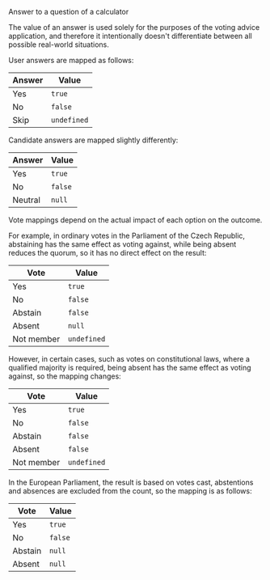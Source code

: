 Answer to a question of a calculator

The value of an answer is used solely for the purposes of the voting advice application, and therefore it intentionally doesn't differentiate between all possible real-world situations.

User answers are mapped as follows:

| Answer | Value |
|-|-|
| Yes | `true` |
| No | `false` |
| Skip | `undefined` |

Candidate answers are mapped slightly differently:

| Answer | Value |
|-|-|
| Yes | `true` |
| No | `false` |
| Neutral | `null` |

Vote mappings depend on the actual impact of each option on the outcome.

For example, in ordinary votes in the Parliament of the Czech Republic, abstaining has the same effect as voting against, while being absent reduces the quorum, so it has no direct effect on the result:

| Vote | Value |
|-|-|
| Yes | `true` |
| No | `false` |
| Abstain | `false` |
| Absent | `null` |
| Not member | `undefined` |

However, in certain cases, such as votes on constitutional laws, where a qualified majority is required, being absent has the same effect as voting against, so the mapping changes:

| Vote | Value |
|-|-|
| Yes | `true` |
| No | `false` |
| Abstain | `false` |
| Absent | `false` |
| Not member | `undefined` |

In the European Parliament, the result is based on votes cast, abstentions and absences are excluded from the count, so the mapping is as follows:

| Vote | Value |
|-|-|
| Yes | `true` |
| No | `false` |
| Abstain | `null` |
| Absent | `null` |
